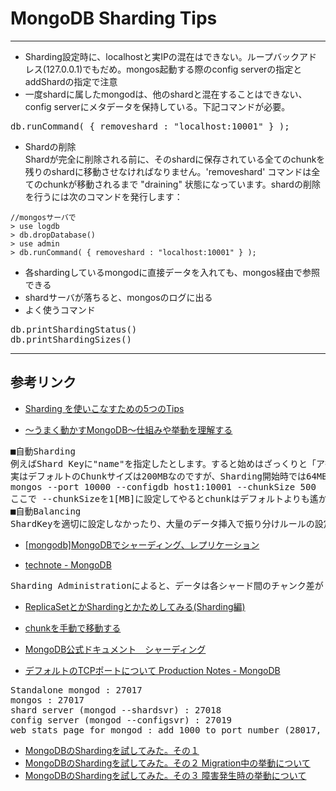 MongoDB Sharding Tips
=================
----
- Sharding設定時に、localhostと実IPの混在はできない。ループバックアドレス(127.0.0.1)でもだめ。mongos起動する際のconfig serverの指定とaddShardの指定で注意
- 一度shardに属したmongodは、他のshardと混在することはできない、config serverにメタデータを保持している。下記コマンドが必要。
<pre>
db.runCommand( { removeshard : "localhost:10001" } ); 
</pre>

- Shardの削除  
  Shardが完全に削除される前に、そのshardに保存されている全てのchunkを残りのshardに移動させなければなりません。'removeshard' コマンドは全てのchunkが移動されるまで "draining" 状態になっています。shardの削除を行うには次のコマンドを発行します：
``` 
//mongosサーバで  
> use logdb
> db.dropDatabase()  
> use admin  
> db.runCommand( { removeshard : "localhost:10001" } );    
```

- 各shardingしているmongodに直接データを入れても、mongos経由で参照できる
- shardサーバが落ちると、mongosのログに出る
- よく使うコマンド
<pre>
db.printShardingStatus()
db.printShardingSizes()
</pre>

----
## 参考リンク

- [Sharding を使いこなすための5つのTips](http://doryokujin.hatenablog.jp/entry/20110601/1306858487)

- [〜うまく動かすMongoDB〜仕組みや挙動を理解する](http://doryokujin.hatenablog.jp/entry/20110519/1305737343)
<pre>
■自動Sharding
例えばShard Keyに"name"を指定したとします。すると始めはざっくりと「ア行はShard0」に「カ行はShard1」といった具合に振り分けルールを決定します。この「ア行に属するデータ集合」のことをChunk呼びます。各ChunkはShard Keyの値に対して他とかぶらない範囲をもっておりその範囲に属するデータはそのChunkの中に入っていきます。そしてChunkの中にデータが詰まりすぎた場合はそのChunkを等分割してChunkサイズを均等に保とうとします。先ほどの例でいうと、[あ,い,う,え,お]の範囲を持っていたChunkが[あ,い,う]と[え,お]というChunkに分割されます。@kuwa_tw氏が触れているデフォルトのChunkサイズは200MBです。つまり200MB以上のデータがそのChunk内に入ってきた場合に分割が行われることになります。データが大量に入ってきている状態の裏で、Chunkの細胞分裂が絶えず行われているのです。
実はデフォルトのChunkサイズは200MBなのですが、Sharding開始時では64MBに下げられています。そしてある程度のデータサイズとなった場合に200MBに変更されます（変更されないという話も聞きますが…）。もちろんこのデフォルトのChunkサイズは変更を行うことができます。mongosを起動するときにオプションとして --chunkSize [MB] を設定してやれば良いのです。
mongos --port 10000 --configdb host1:10001 --chunkSize 500
ここで --chunkSizeを1[MB]に設定してやるとchunkはデフォルトよりも遙かに速いペースで分割されていきます。ただ分割されるといっても、物理的な分割が行われているわけではないことに注意してください。しかしchunkSizeを1に設定すると後述するChunkの移動が絶えず行われるような状態に陥り、様々な問題を引き起こすので注意してください。
■自動Balancing
ShardKeyを適切に設定しなかったり、大量のデータ挿入で振り分けルールの設定が追いつかなかった場合にはShard間でデータの偏りが生じてしまいます。これはどう頑張っても避けられない問題でもあります。しかしMongoDBはデータの偏りがある程度大きくなった時点で偏りの大きいShardから少ないShardへChunkの移動を行うことによってそれに立ち向かってくれます。しかも自動で。
</pre>

- [[mongodb]MongoDBでシャーディング、レプリケーション ](http://d.hatena.ne.jp/HowHigh/20111118/p1)

- [technote - MongoDB](http://rest-term.com/technote/index.php/MongoDB)
<pre>
Sharding Administrationによると、データは各シャード間のチャンク差が 8 を超えるまでは primary shard(shard0000) にのみ保持され分散は行われない。実運用ではこのバランシング機能によってチャンク移動が起こることは極力避けたいため(シャード間のデータ転送は高コスト)、最適なチャンクサイズをあらかじめ設定しておくか、あるいはバランシング機能自体をオフにする必要がある。
</pre>

- [ReplicaSetとかShardingとかためしてみる(Sharding編)](http://d.hatena.ne.jp/tm8r/20110511/1305122040)  

- [chunkを手動で移動する](http://d.hatena.ne.jp/tm8r/20110519/1305820734)  

- [MongoDB公式ドキュメント　シャーディング](http://www.mongodb.org/display/DOCSJP/Sharding)

- [デフォルトのTCPポートについて Production Notes - MongoDB](http://www.mongodb.org/display/DOCS/Production+Notes#ProductionNotes-TCPPortNumbers)
<pre>
Standalone mongod : 27017
mongos : 27017
shard server (mongod --shardsvr) : 27018
config server (mongod --configsvr) : 27019
web stats page for mongod : add 1000 to port number (28017, by default)
</pre>

- [MongoDBのShardingを試してみた。その１](http://d.hatena.ne.jp/matsuou1/20110413/1302710901)  
- [MongoDBのShardingを試してみた。その２ Migration中の挙動について](http://d.hatena.ne.jp/matsuou1/20110415/1302873577)  
- [MongoDBのShardingを試してみた。その３ 障害発生時の挙動について](http://d.hatena.ne.jp/matsuou1/20110419/1303231639)  
